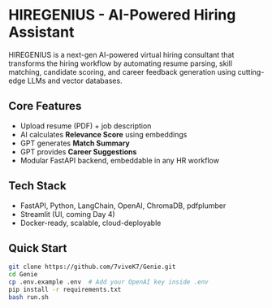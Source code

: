 #  HIREGENIUS - AI-Powered Hiring Assistant

HIREGENIUS is a next-gen AI-powered virtual hiring consultant that transforms the hiring workflow by automating resume parsing, skill matching, candidate scoring, and career feedback generation using cutting-edge LLMs and vector databases.

##  Core Features
- Upload resume (PDF) + job description
- AI calculates **Relevance Score** using embeddings
- GPT generates **Match Summary**
- GPT provides **Career Suggestions**
- Modular FastAPI backend, embeddable in any HR workflow

##  Tech Stack
- FastAPI, Python, LangChain, OpenAI, ChromaDB, pdfplumber
- Streamlit (UI, coming Day 4)
- Docker-ready, scalable, cloud-deployable

##  Quick Start

```bash
git clone https://github.com/7viveK7/Genie.git
cd Genie
cp .env.example .env  # Add your OpenAI key inside .env
pip install -r requirements.txt
bash run.sh
